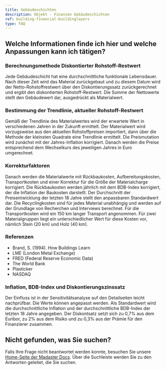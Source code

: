 ```yaml
---
title: Gebäudeschichten
description: Objekt - Finanzen Gebäudeschichten
ref: building-financial-buildinglayers
type: FAQ
---
```


## Welche Informationen finde ich hier und welche Anpassungen kann ich tätigen?
### Berechnungsmethode Diskontierter Rohstoff-Restwert
Jede Gebäudeschicht hat eine durchschnittliche funktionale Lebensdauer. Nach dieser Zeit wird das Material zurückgebaut und zu diesem Datum wird der Netto-Rohstoffrestwert über den Diskontierungssatz zurückgerechnet und ergibt den diskontierten Rohstoff-Restwert. Die Summe der Nettowerte stellt den Gebäudewert dar, ausgedrückt als Materialwert.

### Bestimmung der Trendlinie, aktueller Rohstoff-Restwert
Gemäß der Trendlinie des Materialwertes wird der erwartete Wert in verschiedenen Jahren in der Zukunft ermittelt. Der Materialwert wird vorzugsweise aus den aktuellen Rohstoffpreisen importiert, dann über die Methode der kleinsten Quadrate eine Trendlinie ermittelt. Die Preismutation wird zunächst mit der Jahres-Inflation korrigiert. Danach werden die Preise entsprechend dem Wechselkurs des jeweiligen Jahres in Euro umgerechnet.

### Korrekturfaktoren
Danach werden die Materialwerte mit Rückbaukosten, Aufbereitungskosten, Transportkosten und einer Korrektur für die Größe der Materialcharge korrigiert. Die Rückbaukosten werden jährlich mit dem BDB-Index korrigiert, der die Inflation der Baukosten darstellt. Der Durchschnitt der Preisentwicklung der letzten 18 Jahre stellt den anpassbaren Standardwert dar. Die Recyclingkosten sind für jedes Material unabhängig und werden auf der Grundlage von Recherchen und Interviews berechnet. Für die Transportkosten wird ein 150 km langer Transport angenommen. Für zwei Materialgruppen liegt ein unterschiedlicher Wert für diese Kosten vor, nämlich Stein (20 km) und Holz (40 km).

### Referenzen
- Brand, S. (1994). How Buildings Learn
- LME (London Metal Exchange)
- FRED (Federal Reserve Economic Data)
- The World Bank
- Plasticker
- NASDAQ

### Inflation, BDB-Index und Diskontierungszinssatz
Der Einfluss ist in der Sensitivitätsanalyse auf den Detailseiten leicht nachprüfbar. Die Werte können angepasst werden. Als Standardwert wird die durchschnittliche Inflation und der durchschnittliche BDB-Index der letzten 18 Jahre angegeben. Der Diskontsatz setzt sich zu 0,7% aus dem Euribor, zu 2% aus dem Risiko und zu 0,3% aus der Prämie für den Finanzierer zusammen.

## Nicht gefunden, was Sie suchen?
Falls Ihre Frage nicht beantwortet werden konnte, besuchen Sie unsere <a href="https://docs.madaster.com/de/de/" target="_blank">Home-Seite der Madaster Docs</a>. Über die Suchleiste werden Sie zu den Antworten geleitet, die Sie suchen.
